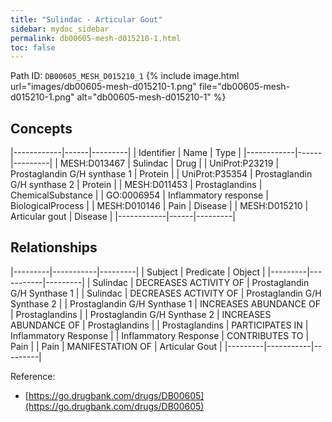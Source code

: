 ```yaml
---
title: "Sulindac - Articular Gout"
sidebar: mydoc_sidebar
permalink: db00605-mesh-d015210-1.html
toc: false 
---
```



Path ID: `DB00605_MESH_D015210_1`
{% include image.html url="images/db00605-mesh-d015210-1.png" file="db00605-mesh-d015210-1.png" alt="db00605-mesh-d015210-1" %}

## Concepts

|------------|------|---------|
| Identifier | Name | Type    |
|------------|------|---------|
| MESH:D013467 | Sulindac | Drug |
| UniProt:P23219 | Prostaglandin G/H synthase 1 | Protein |
| UniProt:P35354 | Prostaglandin G/H synthase 2 | Protein |
| MESH:D011453 | Prostaglandins | ChemicalSubstance |
| GO:0006954 | Inflammatory response | BiologicalProcess |
| MESH:D010146 | Pain | Disease |
| MESH:D015210 | Articular gout | Disease |
|------------|------|---------|

## Relationships

|---------|-----------|---------|
| Subject | Predicate | Object  |
|---------|-----------|---------|
| Sulindac | DECREASES ACTIVITY OF | Prostaglandin G/H Synthase 1 |
| Sulindac | DECREASES ACTIVITY OF | Prostaglandin G/H Synthase 2 |
| Prostaglandin G/H Synthase 1 | INCREASES ABUNDANCE OF | Prostaglandins |
| Prostaglandin G/H Synthase 2 | INCREASES ABUNDANCE OF | Prostaglandins |
| Prostaglandins | PARTICIPATES IN | Inflammatory Response |
| Inflammatory Response | CONTRIBUTES TO | Pain |
| Pain | MANIFESTATION OF | Articular Gout |
|---------|-----------|---------|

Reference: 
  - [https://go.drugbank.com/drugs/DB00605](https://go.drugbank.com/drugs/DB00605)
